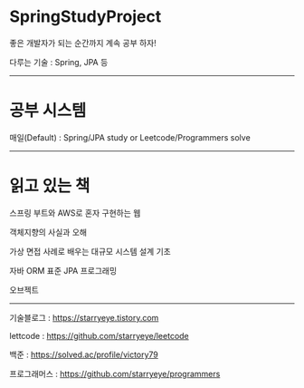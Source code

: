 # SpringStudyProject

좋은 개발자가 되는 순간까지 계속 공부 하자!

다루는 기술 : Spring, JPA 등

---

# 공부 시스템

매일(Default) : Spring/JPA study or Leetcode/Programmers solve

---

# 읽고 있는 책

스프링 부트와 AWS로 혼자 구현하는 웹 

객체지향의 사실과 오해

가상 면접 사례로 배우는 대규모 시스템 설계 기초

자바 ORM 표준 JPA 프로그래밍

오브젝트

---

기술블로그 : https://starryeye.tistory.com

lettcode : https://github.com/starryeye/leetcode

백준 : https://solved.ac/profile/victory79

프로그래머스 : https://github.com/starryeye/programmers

